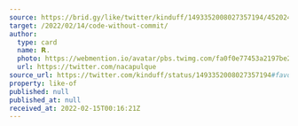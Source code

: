 ```yaml
---
source: https://brid.gy/like/twitter/kinduff/1493352008027357194/45202498
target: /2022/02/14/code-without-commit/
author:
  type: card
  name: 𝗥.
  photo: https://webmention.io/avatar/pbs.twimg.com/fa0f0e77453a2197be2f50e4fb6182d0bbc3b1b17d9b4d9d4ecb477e6430dd3e.jpg
  url: https://twitter.com/nacapulque
source_url: https://twitter.com/kinduff/status/1493352008027357194#favorited-by-45202498
property: like-of
published: null
published_at: null
received_at: 2022-02-15T00:16:21Z
---
```


